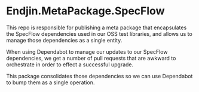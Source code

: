 # Endjin.MetaPackage.SpecFlow

This repo is responsible for publishing a meta package that encapsulates the SpecFlow dependencies used in our OSS test libraries, and allows us to manage those dependencies as a single entity.

When using Dependabot to manage our updates to our SpecFlow dependencies, we get a number of pull requests that are awkward to orchestrate in order to effect a successful upgrade.

This package consolidates those dependencies so we can use Dependabot to bump them as a single operation.